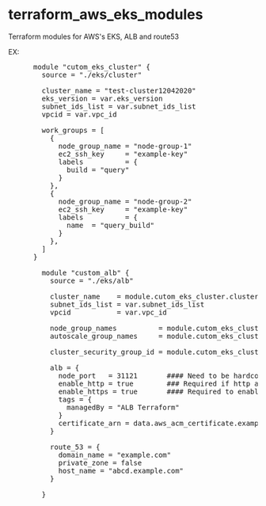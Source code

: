 # terraform_aws_eks_modules
Terraform modules for AWS's EKS, ALB and route53 


EX:
<pre>
      module "cutom_eks_cluster" {
        source = "./eks/cluster"

        cluster_name = "test-cluster12042020"
        eks_version = var.eks_version
        subnet_ids_list = var.subnet_ids_list
        vpcid = var.vpc_id

        work_groups = [
          {
            node_group_name = "node-group-1"
            ec2_ssh_key     = "example-key"
            labels          = {
              build = "query"
            }
          },
          {
            node_group_name = "node-group-2"
            ec2_ssh_key     = "example-key"
            labels          = {
              name  = "query_build"
            }
          },
        ]
      }

        module "custom_alb" {
          source = "./eks/alb"

          cluster_name    = module.cutom_eks_cluster.cluster_id
          subnet_ids_list = var.subnet_ids_list
          vpcid           = var.vpc_id
        
          node_group_names          = module.cutom_eks_cluster.node_group_names        ### Example - { node1 = "node1", node2 = "node2" } 
          autoscale_group_names     = module.cutom_eks_cluster.autoscale_group_names   #### Example - { node1 = "abcdferfg", node2 = "asfasfdsf" }

          cluster_security_group_id = module.cutom_eks_cluster.cluster_security_group_id

          alb = {
            node_port   = 31121       #### Need to be hardcoded in NodePort service pods.
            enable_http = true        ### Required if http access is required.
            enable_https = true       #### Required to enable https routing 
            tags = {
              managedBy = "ALB Terraform"
            }
            certificate_arn = data.aws_acm_certificate.example.arn #### Required if https.
          }

          route_53 = {
            domain_name = "example.com"
            private_zone = false
            host_name = "abcd.example.com"
          }

        }
</pre>
